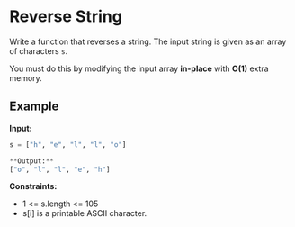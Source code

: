 # Reverse String

Write a function that reverses a string. The input string is given as an array of characters `s`.

You must do this by modifying the input array **in-place** with **O(1)** extra memory.

## Example

**Input:**

```python
s = ["h", "e", "l", "l", "o"]

**Output:**
["o", "l", "l", "e", "h"]


```

**Constraints:**

- 1 <= s.length <= 105
- s[i] is a printable ASCII character.
